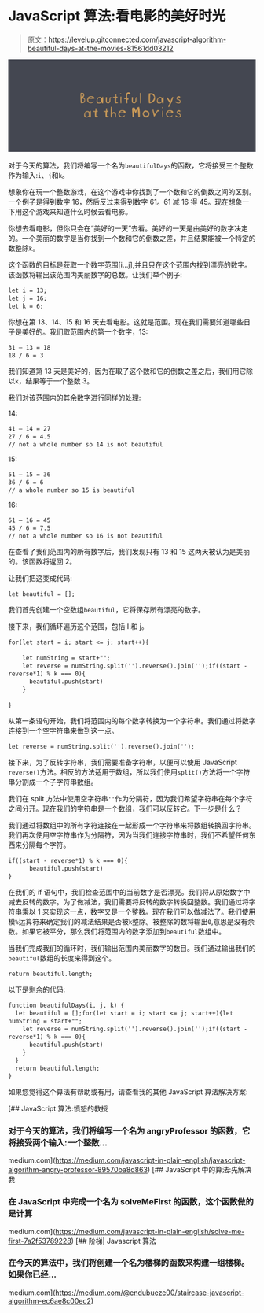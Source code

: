 # JavaScript 算法:看电影的美好时光

> 原文：<https://levelup.gitconnected.com/javascript-algorithm-beautiful-days-at-the-movies-81561dd03212>

![](img/480cffaa491cfea05e7841539850fe61.png)

对于今天的算法，我们将编写一个名为`beautifulDays`的函数，它将接受三个整数作为输入:`i`、`j`和`k`。

想象你在玩一个整数游戏，在这个游戏中你找到了一个数和它的倒数之间的区别。一个例子是得到数字 16，然后反过来得到数字 61。61 减 16 得 45。现在想象一下用这个游戏来知道什么时候去看电影。

你想去看电影，但你只会在“美好的一天”去看。美好的一天是由美好的数字决定的。一个美丽的数字是当你找到一个数和它的倒数之差，并且结果能被一个特定的数整除`k`。

这个函数的目标是获取一个数字范围[i…j],并且只在这个范围内找到漂亮的数字。该函数将输出该范围内美丽数字的总数。让我们举个例子:

```
let i = 13;
let j = 16;
let k = 6;
```

你想在第 13、14、15 和 16 天去看电影。这就是范围。现在我们需要知道哪些日子是美好的。我们取范围内的第一个数字，13:

```
31 — 13 = 18
18 / 6 = 3
```

我们知道第 13 天是美好的，因为在取了这个数和它的倒数之差之后，我们用它除以`k`，结果等于一个整数 3。

我们对该范围内的其余数字进行同样的处理:

14:

```
41 — 14 = 27
27 / 6 = 4.5 
// not a whole number so 14 is not beautiful
```

15:

```
51 — 15 = 36
36 / 6 = 6
// a whole number so 15 is beautiful
```

16:

```
61 — 16 = 45
45 / 6 = 7.5
// not a whole number so 16 is not beautiful
```

在查看了我们范围内的所有数字后，我们发现只有 13 和 15 这两天被认为是美丽的。该函数将返回 2。

让我们把这变成代码:

```
let beautiful = [];
```

我们首先创建一个空数组`beautiful`，它将保存所有漂亮的数字。

接下来，我们循环遍历这个范围，包括 I 和 j。

```
for(let start = i; start <= j; start++){

    let numString = start+"";
    let reverse = numString.split('').reverse().join('');if((start - reverse*1) % k === 0){
      beautiful.push(start)
    }

}
```

从第一条语句开始，我们将范围内的每个数字转换为一个字符串。我们通过将数字连接到一个空字符串来做到这一点。

```
let reverse = numString.split('').reverse().join('');
```

接下来，为了反转字符串，我们需要准备字符串，以便可以使用 JavaScript `reverse()`方法。相反的方法适用于数组，所以我们使用`split()`方法将一个字符串分割成一个子字符串数组。

我们在 split 方法中使用空字符串`''`作为分隔符，因为我们希望字符串在每个字符之间分开。现在我们的字符串是一个数组，我们可以反转它。下一步是什么？

我们通过将数组中的所有字符连接在一起形成一个字符串来将数组转换回字符串。我们再次使用空字符串作为分隔符，因为当我们连接字符串时，我们不希望任何东西来分隔每个字符。

```
if((start - reverse*1) % k === 0){
      beautiful.push(start)
}
```

在我们的 if 语句中，我们检查范围中的当前数字是否漂亮。我们将从原始数字中减去反转的数字。为了做减法，我们需要将反转的数字转换回整数。我们通过将字符串乘以 1 来实现这一点，数字又是一个整数。现在我们可以做减法了。我们使用模`%`运算符来确定我们的减法结果是否被`k`整除。被整除的数将输出`0`,意思是没有余数。如果它被平分，那么我们将范围内的数字添加到`beautiful`数组中。

当我们完成我们的循环时，我们输出范围内美丽数字的数目。我们通过输出我们的`beautiful`数组的长度来得到这个。

```
return beautiful.length;
```

以下是剩余的代码:

```
function beautifulDays(i, j, k) {
  let beautiful = [];for(let start = i; start <= j; start++){let numString = start+"";
    let reverse = numString.split('').reverse().join('');if((start - reverse*1) % k === 0){
      beautiful.push(start)
    }
  }
  return beautiful.length;
}
```

如果您觉得这个算法有帮助或有用，请查看我的其他 JavaScript 算法解决方案:

[](https://medium.com/javascript-in-plain-english/javascript-algorithm-angry-professor-89570ba8d863) [## JavaScript 算法:愤怒的教授

### 对于今天的算法，我们将编写一个名为 angryProfessor 的函数，它将接受两个输入:一个整数…

medium.com](https://medium.com/javascript-in-plain-english/javascript-algorithm-angry-professor-89570ba8d863) [](https://medium.com/javascript-in-plain-english/solve-me-first-7a2f53789228) [## JavaScript 中的算法:先解决我

### 在 JavaScript 中完成一个名为 solveMeFirst 的函数，这个函数做的是计算

medium.com](https://medium.com/javascript-in-plain-english/solve-me-first-7a2f53789228) [](https://medium.com/@endubueze00/staircase-javascript-algorithm-ec6ae8c00ec2) [## 阶梯| Javascript 算法

### 在今天的算法中，我们将创建一个名为楼梯的函数来构建一组楼梯。如果你已经…

medium.com](https://medium.com/@endubueze00/staircase-javascript-algorithm-ec6ae8c00ec2)